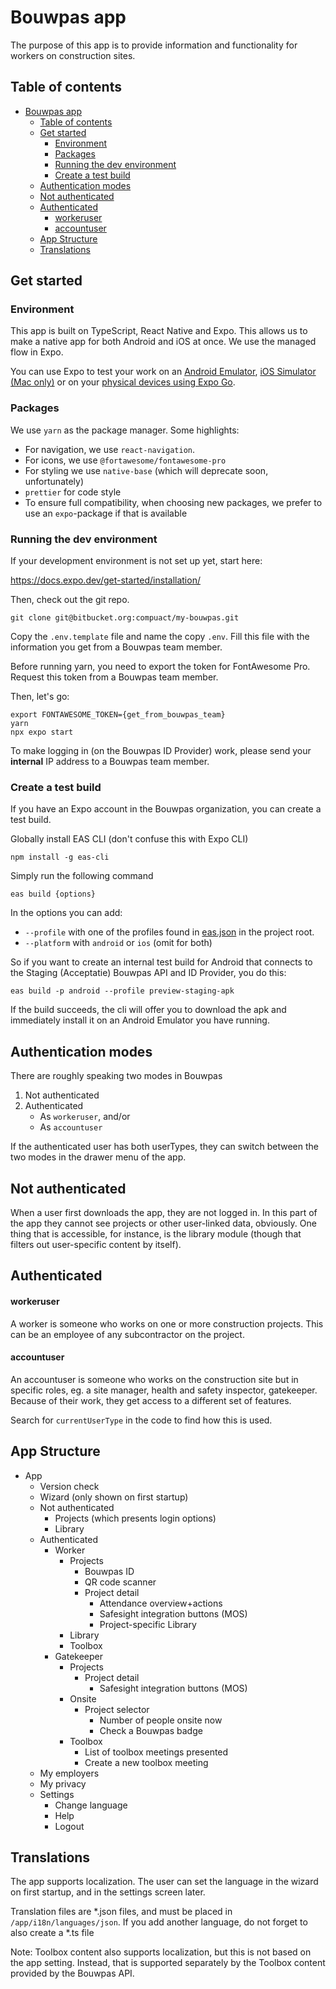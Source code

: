 # Bouwpas app

The purpose of this app is to provide information and functionality for workers on construction sites.

## Table of contents

- [Bouwpas app](#bouwpas-app)
  - [Table of contents](#table-of-contents)
  - [Get started](#get-started)
    - [Environment](#environment)
    - [Packages](#packages)
    - [Running the dev environment](#running-the-dev-environment)
    - [Create a test build](#create-a-test-build)
  - [Authentication modes](#authentication-modes)
  - [Not authenticated](#not-authenticated)
  - [Authenticated](#authenticated)
    - [workeruser](#workeruser)
    - [accountuser](#accountuser)
  - [App Structure](#app-structure)
  - [Translations](#translations)

## Get started

### Environment

This app is built on TypeScript, React Native and Expo. This allows us to make a native app for both Android and iOS at once. We use the managed flow in Expo.

You can use Expo to test your work on an [Android Emulator](https://docs.expo.dev/workflow/android-studio-emulator/), [iOS Simulator (Mac only)](https://docs.expo.dev/workflow/ios-simulator/) or on your [physical devices using Expo Go](https://docs.expo.dev/get-started/expo-go/).

### Packages

We use `yarn` as the package manager. Some highlights:

- For navigation, we use `react-navigation`.
- For icons, we use `@fortawesome/fontawesome-pro`
- For styling we use `native-base` (which will deprecate soon, unfortunately)
- `prettier` for code style
- To ensure full compatibility, when choosing new packages, we prefer to use an `expo`-package if that is available

### Running the dev environment

If your development environment is not set up yet, start here:

https://docs.expo.dev/get-started/installation/

Then, check out the git repo.

    git clone git@bitbucket.org:compuact/my-bouwpas.git

Copy the `.env.template` file and name the copy `.env`. Fill this file with the information you get from a Bouwpas team member.

Before running yarn, you need to export the token for FontAwesome Pro. Request this token from a Bouwpas team member.

Then, let's go:

    export FONTAWESOME_TOKEN={get_from_bouwpas_team}
    yarn
    npx expo start

To make logging in (on the Bouwpas ID Provider) work, please send your **internal** IP address to a Bouwpas team member.

### Create a test build

If you have an Expo account in the Bouwpas organization, you can create a test build.

Globally install EAS CLI (don't confuse this with Expo CLI)

    npm install -g eas-cli

Simply run the following command

    eas build {options}

In the options you can add:

- `--profile` with one of the profiles found in [eas.json](https://docs.expo.dev/build/eas-json/) in the project root.
- `--platform` with `android` or `ios` (omit for both)

So if you want to create an internal test build for Android that connects to the Staging (Acceptatie) Bouwpas API and ID Provider, you do this:

    eas build -p android --profile preview-staging-apk

If the build succeeds, the cli will offer you to download the apk and immediately install it on an Android Emulator you have running.

## Authentication modes

There are roughly speaking two modes in Bouwpas

1. Not authenticated
2. Authenticated
   - As `workeruser`, and/or
   - As `accountuser`

If the authenticated user has both userTypes, they can switch between the two modes in the drawer menu of the app.

## Not authenticated

When a user first downloads the app, they are not logged in. In this part of the app they cannot see projects or other user-linked data, obviously. One thing that is accessible, for instance, is the library module (though that filters out user-specific content by itself).

## Authenticated

#### workeruser

A worker is someone who works on one or more construction projects. This can be an employee of any subcontractor on the project.

#### accountuser

An accountuser is someone who works on the construction site but in specific roles, eg. a site manager, health and safety inspector, gatekeeper. Because of their work, they get access to a different set of features.

Search for `currentUserType` in the code to find how this is used.

## App Structure

- App
  - Version check
  - Wizard (only shown on first startup)
  - Not authenticated
    - Projects (which presents login options)
    - Library
  - Authenticated
    - Worker
      - Projects
        - Bouwpas ID
        - QR code scanner
        - Project detail
          - Attendance overview+actions
          - Safesight integration buttons (MOS)
          - Project-specific Library
      - Library
      - Toolbox
    - Gatekeeper
      - Projects
        - Project detail
          - Safesight integration buttons (MOS)
      - Onsite
        - Project selector
          - Number of people onsite now
          - Check a Bouwpas badge
      - Toolbox
        - List of toolbox meetings presented
        - Create a new toolbox meeting
  - My employers
  - My privacy
  - Settings
    - Change language
    - Help
    - Logout

## Translations

The app supports localization. The user can set the language in the wizard on first startup, and in the settings screen later.

Translation files are \*.json files, and must be placed in `/app/i18n/languages/json`. If you add another language, do not forget to also create a \*.ts file

Note: Toolbox content also supports localization, but this is not based on the app setting. Instead, that is supported separately by the Toolbox content provided by the Bouwpas API.

